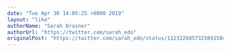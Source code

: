 ```yaml
---
date: "Tue Apr 30 14:05:25 +0000 2019"
layout: "like"
authorName: "Sarah Drasner"
authorUrl: "https://twitter.com/sarah_edo"
originalPost: "https://twitter.com/sarah_edo/status/1123226857325891584"
---
```

